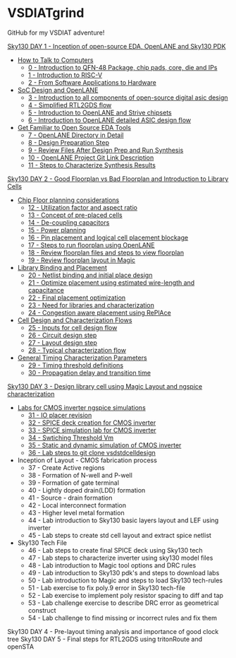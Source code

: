 # VSDIATgrind
GitHub for my VSDIAT adventure!

[Sky130 DAY 1 - Inception of open-source EDA, OpenLANE and Sky130 PDK](https://github.com/PenguinDaBozo/VSDIATgrind/blob/main/DAY%201.md#sky130-day-1---inception-of-open-source-eda-openlane-and-sky130-pdk)
- [How to Talk to Computers](https://github.com/PenguinDaBozo/VSDIATgrind/blob/main/DAY%201.md#how-to-talk-to-computers)
    - [0 - Introduction to QFN-48 Package, chip pads, core, die and IPs](https://github.com/PenguinDaBozo/VSDIATgrind/blob/main/DAY%201.md#0---introduction-to-qfn-48-package-chip-pads-core-die-and-ips)
    - [1 - Introduction to RISC-V](https://github.com/PenguinDaBozo/VSDIATgrind/blob/main/DAY%201.md#1---introduction-to-risc-v)
    - [2 - From Software Applications to Hardware](https://github.com/PenguinDaBozo/VSDIATgrind/blob/main/DAY%201.md#2---from-software-applications-to-hardware)
- [SoC Design and OpenLANE](https://github.com/PenguinDaBozo/VSDIATgrind/blob/main/DAY%201.md#soc-design-and-openlane)
    - [3 - Introduction to all components of open-source digital asic design](https://github.com/PenguinDaBozo/VSDIATgrind/blob/main/DAY%201.md#3---introduction-to-all-components-of-open-source-digital-asic-design)
    - [4 - Simplified RTL2GDS flow](https://github.com/PenguinDaBozo/VSDIATgrind/blob/main/DAY%201.md#4---simplified-rtl2gds-flow)
    - [5 - Introduction to OpenLANE and Strive chipsets](https://github.com/PenguinDaBozo/VSDIATgrind/blob/main/DAY%201.md#5---introduction-to-openlane-and-strive-chipsets)
    - [6 - Introduction to OpenLANE detailed ASIC design flow](https://github.com/PenguinDaBozo/VSDIATgrind/blob/main/DAY%201.md#6---introduction-to-openlane-detailed-asic-design-flow)
- [Get Familiar to Open Source EDA Tools](https://github.com/PenguinDaBozo/VSDIATgrind/blob/main/DAY%201.md#get-familiar-to-open-source-eda-tools)
    - [7 - OpenLANE Directory in Detail](https://github.com/PenguinDaBozo/VSDIATgrind/blob/main/DAY%201.md#7---openlane-directory-structure-in-detail)
    - [8 - Design Preparation Step](https://github.com/PenguinDaBozo/VSDIATgrind/blob/main/DAY%201.md#8---design-preparation-step)
    - [9 - Review Files After Design Prep and Run Synthesis](https://github.com/PenguinDaBozo/VSDIATgrind/blob/main/DAY%201.md#9---review-files-after-design-prep-and-run-synthesis)
    - [10 - OpenLANE Project Git Link Description](https://github.com/PenguinDaBozo/VSDIATgrind/blob/main/DAY%201.md#10---openlane-project-git-link-description)
    - [11 - Steps to Characterize Synthesis Results](https://github.com/PenguinDaBozo/VSDIATgrind/blob/main/DAY%201.md#11---steps-to-characterize-synthesis-results)

[Sky130 DAY 2 - Good Floorplan vs Bad Floorplan and Introduction to Library Cells](https://github.com/PenguinDaBozo/VSDIATgrind/blob/main/DAY%202.md#sky130-day-2---good-floorplan-vs-bad-floorplan-and-introduction-to-library-cells)
- [Chip Floor planning considerations](https://github.com/PenguinDaBozo/VSDIATgrind/blob/main/DAY%202.md#chip-floor-planning-considerations)
    - [12 - Utilization factor and aspect ratio](https://github.com/PenguinDaBozo/VSDIATgrind/blob/main/DAY%202.md#12---utilization-factor-and-aspect-ratio)
    - [13 - Concept of pre-placed cells](https://github.com/PenguinDaBozo/VSDIATgrind/blob/main/DAY%202.md#13---concept-of-pre-placed-cells)
    - [14 - De-coupling capacitors](https://github.com/PenguinDaBozo/VSDIATgrind/blob/main/DAY%202.md#14---de-coupling-capacitors)
    - [15 - Power planning](https://github.com/PenguinDaBozo/VSDIATgrind/blob/main/DAY%202.md#15---power-planning)
    - [16 - Pin placement and logical cell placement blockage](https://github.com/PenguinDaBozo/VSDIATgrind/blob/main/DAY%202.md#16---pin-placement-and-logical-cell-placement-blockage)
    - [17 - Steps to run floorplan using OpenLANE](https://github.com/PenguinDaBozo/VSDIATgrind/blob/main/DAY%202.md#17---steps-to-run-floorplan-using-openlane)
    - [18 - Review floorplan files and steps to view floorplan](https://github.com/PenguinDaBozo/VSDIATgrind/blob/main/DAY%202.md#18---review-floorplan-files-and-steps-to-view-floorplan)
    - [19 - Review floorplan layout in Magic](https://github.com/PenguinDaBozo/VSDIATgrind/blob/main/DAY%202.md#19---review-floorplan-layout-in-magic)
- [Library Binding and Placement](https://github.com/PenguinDaBozo/VSDIATgrind/blob/main/DAY%202.md#library-binding-and-placement)
    - [20 - Netlist binding and initial place design](https://github.com/PenguinDaBozo/VSDIATgrind/blob/main/DAY%202.md#20---netlist-binding-and-initial-place-design)
    - [21 - Optimize placement using estimated wire-length and capacitance](https://github.com/PenguinDaBozo/VSDIATgrind/blob/main/DAY%202.md#21---optimize-placement-using-estimated-wire-length-and-capacitance)
    - [22 - Final placement optimization](https://github.com/PenguinDaBozo/VSDIATgrind/blob/main/DAY%202.md#22---final-placement-and-optimization)
    - [23 - Need for libraries and characterization](https://github.com/PenguinDaBozo/VSDIATgrind/blob/main/DAY%202.md#23---need-for-libraries-and-characterization)
    - [24 - Congestion aware placement using RePlAce](https://github.com/PenguinDaBozo/VSDIATgrind/blob/main/DAY%202.md#24---congestion-aware-placement-using-replace)
- [Cell Design and Characterization Flows](https://github.com/PenguinDaBozo/VSDIATgrind/blob/main/DAY%202.md#cell-design-and-characterization-flows)
    - [25 - Inputs for cell design flow](https://github.com/PenguinDaBozo/VSDIATgrind/blob/main/DAY%202.md#25---inputs-for-cell-design-flow)
    - [26 - Circuit design step](https://github.com/PenguinDaBozo/VSDIATgrind/blob/main/DAY%202.md#26---circuit-design-step)
    - [27 - Layout design step](https://github.com/PenguinDaBozo/VSDIATgrind/blob/main/DAY%202.md#27---layout-design-step)
    - [28 - Typical characterization flow](https://github.com/PenguinDaBozo/VSDIATgrind/blob/main/DAY%202.md#28---typical-characterization-flow)
- [General Timing Characterization Parameters](https://github.com/PenguinDaBozo/VSDIATgrind/blob/main/DAY%202.md#general-timing-characterization-parameters)
    - [29 - Timing threshold definitions](https://github.com/PenguinDaBozo/VSDIATgrind/blob/main/DAY%202.md#29---timing-threshold-definitions)
    - [30 - Propagation delay and transition time](https://github.com/PenguinDaBozo/VSDIATgrind/blob/main/DAY%202.md#30---propagation-delay-and-transition-time)

[Sky130 DAY 3 - Design library cell using Magic Layout and ngspice characterization](https://github.com/PenguinDaBozo/VSDIATgrind/blob/main/DAY%203.md#sky130-day-3---design-library-cell-using-magic-layout-and-ngspice-characterization)
- [Labs for CMOS inverter ngspice simulations](https://github.com/PenguinDaBozo/VSDIATgrind/blob/main/DAY%203.md#labs-for-cmos-inverter-ngspice-simulations)
    - [31 - IO placer revision](https://github.com/PenguinDaBozo/VSDIATgrind/blob/main/DAY%203.md#31---io-placer-revision)
    - [32 - SPICE deck creation for CMOS inverter](https://github.com/PenguinDaBozo/VSDIATgrind/blob/main/DAY%203.md#32---spice-deck-creation-for-cmos-inverter)
    - [33 - SPICE simulation lab for CMOS inverter](https://github.com/PenguinDaBozo/VSDIATgrind/blob/main/DAY%203.md#32---spice-deck-creation-for-cmos-inverter)
    - [34 - Swtiching Threshold Vm](https://github.com/PenguinDaBozo/VSDIATgrind/blob/main/DAY%203.md#34---swtiching-threshold-vm)
    - [35 - Static and dynamic simulation of CMOS inverter](https://github.com/PenguinDaBozo/VSDIATgrind/blob/main/DAY%203.md#35---static-and-dynamic-simulation-of-cmos-inverter)
    - [36 - Lab steps to git clone vsdstdcelldesign](https://github.com/PenguinDaBozo/VSDIATgrind/blob/main/DAY%203.md#36---lab-steps-to-git-clone-vsdstdcelldesign)
- Inception of Layout - CMOS fabrication process
    - 37 - Create Active regions
    - 38 - Formation of N-well and P-well
    - 39 - Formation of gate terminal
    - 40 - Lightly doped drain(LDD) formation
    - 41 - Source - drain formation
    - 42 - Local interconnect formation
    - 43 - Higher level metal formation
    - 44 - Lab introduction to Sky130 basic layers layout and LEF using inverter
    - 45 - Lab steps to create std cell layout and extract spice netlist
- Sky130 Tech File
    - 46 - Lab steps to create final SPICE deck using Sky130 tech
    - 47 - Lab steps to characterize inverter using sky130 model files
    - 48 - Lab introduction to Magic tool options and DRC rules
    - 49 - Lab introduction to Sky130 pdk's and steps to download labs
    - 50 - Lab introduction to Magic and steps to load Sky130 tech-rules
    - 51 - Lab exercise to fix poly.9 error in Sky130 tech-file
    - 52 - Lab exercise to implement poly resistor spacing to diff and tap
    - 53 - Lab challenge exercise to describe DRC error as geometrical construct
    - 54 - Lab challenge to find missing or incorrect rules and fix them
  
Sky130 DAY 4 - Pre-layout timing analysis and importance of good clock tree
Sky130 DAY 5 - Final steps for RTL2GDS using tritonRoute and openSTA
